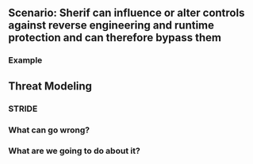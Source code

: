 ## Scenario: Sherif can influence or alter controls against reverse engineering and runtime protection and can therefore bypass them

### Example

## Threat Modeling

### STRIDE

### What can go wrong?

### What are we going to do about it?